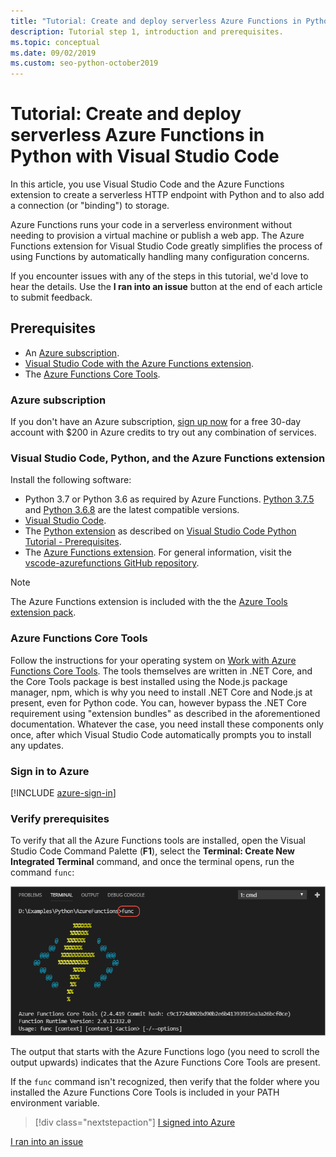 ```yaml
---
title: "Tutorial: Create and deploy serverless Azure Functions in Python with Visual Studio Code"
description: Tutorial step 1, introduction and prerequisites.
ms.topic: conceptual
ms.date: 09/02/2019
ms.custom: seo-python-october2019
---
```


# Tutorial: Create and deploy serverless Azure Functions in Python with Visual Studio Code

In this article, you use Visual Studio Code and the Azure Functions extension to create a serverless HTTP endpoint with Python and to also add a connection (or "binding") to storage.

Azure Functions runs your code in a serverless environment without needing to provision a virtual machine or publish a web app. The Azure Functions extension for Visual Studio Code greatly simplifies the process of using Functions by automatically handling many configuration concerns.

If you encounter issues with any of the steps in this tutorial, we'd love to hear the details. Use the **I ran into an issue** button at the end of each article to submit feedback.

## Prerequisites

- An [Azure subscription](#azure-subscription).
- [Visual Studio Code with the Azure Functions extension](#visual-studio-code-python-and-the-azure-functions-extension).
- The [Azure Functions Core Tools](#azure-functions-core-tools).

### Azure subscription

If you don't have an Azure subscription, [sign up now](https://azure.microsoft.com/free/?utm_source=campaign&utm_campaign=vscode-tutorial-functions-extension&mktingSource=vscode-tutorial-functions-extension) for a free 30-day account with $200 in Azure credits to try out any combination of services.

### Visual Studio Code, Python, and the Azure Functions extension

Install the following software:

- Python 3.7 or Python 3.6 as required by Azure Functions. [Python 3.7.5](https://www.python.org/downloads/release/python-375/) and [Python 3.6.8](https://www.python.org/downloads/release/python-368/) are the latest compatible versions.
- [Visual Studio Code](https://code.visualstudio.com/).
- The [Python extension](https://marketplace.visualstudio.com/items?itemName=ms-python.python) as described on [Visual Studio Code Python Tutorial - Prerequisites](https://code.visualstudio.com/docs/python/python-tutorial).
- The [Azure Functions extension](https://marketplace.visualstudio.com/items?itemName=ms-azuretools.vscode-azurefunctions). For general information, visit the [vscode-azurefunctions GitHub repository](https://github.com/Microsoft/vscode-azurefunctions).

> [!NOTE]
> The Azure Functions extension is included with the the [Azure Tools extension pack](https://marketplace.visualstudio.com/items?itemName=ms-vscode.vscode-node-azure-pack).

### Azure Functions Core Tools

Follow the instructions for your operating system on [Work with Azure Functions Core Tools](/azure/azure-functions/functions-run-local#v2). The tools themselves are written in .NET Core, and the Core Tools package is best installed using the Node.js package manager, npm, which is why you need to install .NET Core and Node.js at present, even for Python code. You can, however bypass the .NET Core requirement using "extension bundles" as described in the aforementioned documentation. Whatever the case, you need install these components only once, after which Visual Studio Code automatically prompts you to install any updates.

### Sign in to Azure

[!INCLUDE [azure-sign-in](includes/azure-sign-in.md)]

### Verify prerequisites

To verify that all the Azure Functions tools are installed, open the Visual Studio Code Command Palette (**F1**), select the **Terminal: Create New Integrated Terminal** command, and once the terminal opens, run the command `func`:

![Check Azure Functions core tools prerequisites](media/tutorial-vs-code-serverless-python/check-azure-functions-tools-prerequisites-in-visual-studio-code.png)

The output that starts with the Azure Functions logo (you need to scroll the output upwards) indicates that the Azure Functions Core Tools are present.

If the `func` command isn't recognized, then verify that the folder where you installed the Azure Functions Core Tools is included in your PATH environment variable.

> [!div class="nextstepaction"]
> [I signed into Azure](tutorial-vs-code-serverless-python-02.md)

[I ran into an issue](https://www.research.net/r/PWZWZ52?tutorial=vscode-functions-python&step=01-verify-prerequisites)
